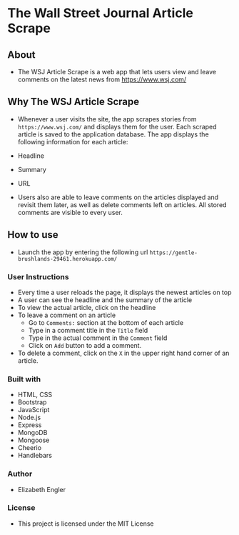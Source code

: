 # The Wall Street Journal Article Scrape

## About
* The WSJ Article Scrape is a web app that lets users view and leave comments on the latest news from https://www.wsj.com/

## Why The WSJ Article Scrape
*  Whenever a user visits the site, the app scrapes stories from ```https://www.wsj.com/``` and displays them for the user. Each scraped article is saved to the application database. The app displays the following information for each article:

* Headline 
* Summary 
* URL 

* Users also are able to leave comments on the articles displayed and revisit them later, as well as delete comments left on articles. All stored comments are visible to every user.

## How to use 
*  Launch the app by entering the following url ```https://gentle-brushlands-29461.herokuapp.com/```

### User Instructions
* Every time a user reloads the page, it displays the newest articles on top
* A user can see the headline and the summary of the article
* To view the actual article, click on the headline 
* To leave a comment on an article 
    * Go to ```Comments:``` section at the bottom of each article
    * Type in a comment title in the ```Title``` field
    * Type in the actual comment in the ```Comment``` field   
    * Click on ```Add``` button to add a comment.
* To delete a comment, click on the ```X``` in the upper right hand corner of an article.

### Built with
* HTML, CSS
* Bootstrap
* JavaScript
* Node.js
* Express
* MongoDB
* Mongoose
* Cheerio
* Handlebars

### Author
* Elizabeth Engler

### License
* This project is licensed under the MIT License
